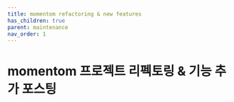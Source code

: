 ```yaml
---
title: momentom refactoring & new features
has_children: true
parent: maintenance
nav_order: 1
---
```


# momentom 프로젝트 리펙토링 & 기능 추가 포스팅
